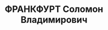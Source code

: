 ---
title: ФРАНКФУРТ Соломон Владимирович
description: "Род. в 1890, Вильно, еврей, обр.: самообразование, член ВКП(б) (бывший\
  \ член Бунда). Проживал: Москва, Курсовой пер., д. 15, кв. 28. Директор конторы\
  \ \"Центролегтехсырье\" Центросоюза СССР. \n  Арестован 30.09.1937. Обв. в участии\
  \ в польской диверсионно-террористической организации - ПОВ. Приговор: ВК ВС СССР,\
  \ 15.11.1937 – ВМН. Расстрелян 15.11.1937, г.Москва. \n  Реабилитирован ВК ВС СССР\
  \ 24.11.1956"
---